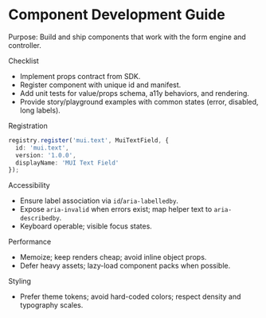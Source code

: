 # Component Development Guide

Purpose: Build and ship components that work with the form engine and controller.

Checklist
- Implement props contract from SDK.
- Register component with unique id and manifest.
- Add unit tests for value/props schema, a11y behaviors, and rendering.
- Provide story/playground examples with common states (error, disabled, long labels).

Registration
```ts
registry.register('mui.text', MuiTextField, {
  id: 'mui.text',
  version: '1.0.0',
  displayName: 'MUI Text Field'
});
```

Accessibility
- Ensure label association via `id`/`aria-labelledby`.
- Expose `aria-invalid` when errors exist; map helper text to `aria-describedby`.
- Keyboard operable; visible focus states.

Performance
- Memoize; keep renders cheap; avoid inline object props.
- Defer heavy assets; lazy-load component packs when possible.

Styling
- Prefer theme tokens; avoid hard-coded colors; respect density and typography scales.

